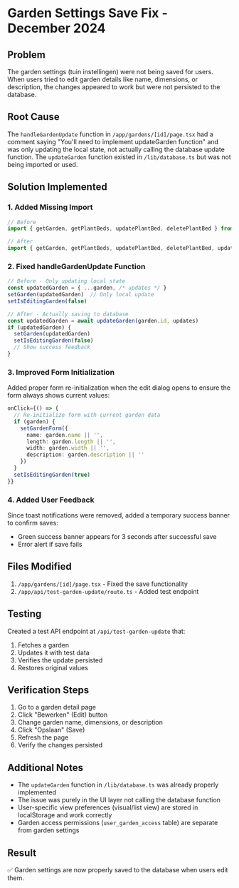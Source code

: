 # Garden Settings Save Fix - December 2024

## Problem
The garden settings (tuin instellingen) were not being saved for users. When users tried to edit garden details like name, dimensions, or description, the changes appeared to work but were not persisted to the database.

## Root Cause
The `handleGardenUpdate` function in `/app/gardens/[id]/page.tsx` had a comment saying "You'll need to implement updateGarden function" and was only updating the local state, not actually calling the database update function. The `updateGarden` function existed in `/lib/database.ts` but was not being imported or used.

## Solution Implemented

### 1. Added Missing Import
```typescript
// Before
import { getGarden, getPlantBeds, updatePlantBed, deletePlantBed } from "@/lib/database"

// After  
import { getGarden, getPlantBeds, updatePlantBed, deletePlantBed, updateGarden } from "@/lib/database"
```

### 2. Fixed handleGardenUpdate Function
```typescript
// Before - Only updating local state
const updatedGarden = { ...garden, /* updates */ }
setGarden(updatedGarden)  // Only local update
setIsEditingGarden(false)

// After - Actually saving to database
const updatedGarden = await updateGarden(garden.id, updates)
if (updatedGarden) {
  setGarden(updatedGarden)
  setIsEditingGarden(false)
  // Show success feedback
}
```

### 3. Improved Form Initialization
Added proper form re-initialization when the edit dialog opens to ensure the form always shows current values:

```typescript
onClick={() => {
  // Re-initialize form with current garden data
  if (garden) {
    setGardenForm({
      name: garden.name || '',
      length: garden.length || '',
      width: garden.width || '',
      description: garden.description || ''
    })
  }
  setIsEditingGarden(true)
}}
```

### 4. Added User Feedback
Since toast notifications were removed, added a temporary success banner to confirm saves:
- Green success banner appears for 3 seconds after successful save
- Error alert if save fails

## Files Modified
1. `/app/gardens/[id]/page.tsx` - Fixed the save functionality
2. `/app/api/test-garden-update/route.ts` - Added test endpoint

## Testing
Created a test API endpoint at `/api/test-garden-update` that:
1. Fetches a garden
2. Updates it with test data
3. Verifies the update persisted
4. Restores original values

## Verification Steps
1. Go to a garden detail page
2. Click "Bewerken" (Edit) button
3. Change garden name, dimensions, or description
4. Click "Opslaan" (Save)
5. Refresh the page
6. Verify the changes persisted

## Additional Notes
- The `updateGarden` function in `/lib/database.ts` was already properly implemented
- The issue was purely in the UI layer not calling the database function
- User-specific view preferences (visual/list view) are stored in localStorage and work correctly
- Garden access permissions (`user_garden_access` table) are separate from garden settings

## Result
✅ Garden settings are now properly saved to the database when users edit them.
